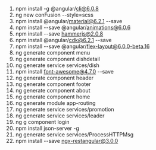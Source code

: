 1. npm install -g @angular/cli@6.0.8
2. ng new conFusion --style=scss
3. npm install @angular/material@6.2.1 --save
4. npm install --save @angular/animations@6.0.6
5. npm install --save hammerjs@2.0.8
6. npm install @angular/cdk@6.2.1 --save
7. npm install --save @angular/flex-layout@6.0.0-beta.16
8. ng generate component menu
9. ng generate component dishdetail
10. ng generate service services/dish
11. npm install font-awesome@4.7.0 --save
12. ng generate component header
13. ng generate component footer
14. ng generate component about
15. ng generate component home
16. ng generate module app-routing
17. ng generate service services/promotion
18. ng generate service services/leader
19. ng g component login
20. npm install json-server -g
21. ng generate service services/ProcessHTTPMsg
23. npm install --save ngx-restangular@3.0.0

